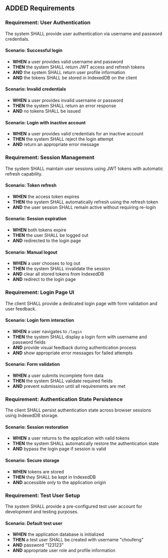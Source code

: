 ## ADDED Requirements

### Requirement: User Authentication

The system SHALL provide user authentication via username and password credentials.

#### Scenario: Successful login

- **WHEN** a user provides valid username and password
- **THEN** the system SHALL return JWT access and refresh tokens
- **AND** the system SHALL return user profile information
- **AND** the tokens SHALL be stored in IndexedDB on the client

#### Scenario: Invalid credentials

- **WHEN** a user provides invalid username or password
- **THEN** the system SHALL return an error response
- **AND** no tokens SHALL be issued

#### Scenario: Login with inactive account

- **WHEN** a user provides valid credentials for an inactive account
- **THEN** the system SHALL reject the login attempt
- **AND** return an appropriate error message

### Requirement: Session Management

The system SHALL maintain user sessions using JWT tokens with automatic refresh capability.

#### Scenario: Token refresh

- **WHEN** the access token expires
- **THEN** the system SHALL automatically refresh using the refresh token
- **AND** the user session SHALL remain active without requiring re-login

#### Scenario: Session expiration

- **WHEN** both tokens expire
- **THEN** the user SHALL be logged out
- **AND** redirected to the login page

#### Scenario: Manual logout

- **WHEN** a user chooses to log out
- **THEN** the system SHALL invalidate the session
- **AND** clear all stored tokens from IndexedDB
- **AND** redirect to the login page

### Requirement: Login Page UI

The client SHALL provide a dedicated login page with form validation and user feedback.

#### Scenario: Login form interaction

- **WHEN** a user navigates to `/login`
- **THEN** the system SHALL display a login form with username and password fields
- **AND** provide visual feedback during authentication process
- **AND** show appropriate error messages for failed attempts

#### Scenario: Form validation

- **WHEN** a user submits incomplete form data
- **THEN** the system SHALL validate required fields
- **AND** prevent submission until all requirements are met

### Requirement: Authentication State Persistence

The client SHALL persist authentication state across browser sessions using IndexedDB storage.

#### Scenario: Session restoration

- **WHEN** a user returns to the application with valid tokens
- **THEN** the system SHALL automatically restore the authentication state
- **AND** bypass the login page if session is valid

#### Scenario: Secure storage

- **WHEN** tokens are stored
- **THEN** they SHALL be kept in IndexedDB
- **AND** accessible only to the application origin

### Requirement: Test User Setup

The system SHALL provide a pre-configured test user account for development and testing purposes.

#### Scenario: Default test user

- **WHEN** the application database is initialized
- **THEN** a test user SHALL be created with username "choufeng"
- **AND** password "123123"
- **AND** appropriate user role and profile information
